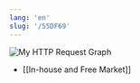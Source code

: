 ```yaml
---
lang: 'en'
slug: '/55DF69'
---
```


![My HTTP Request Graph](5BE46A.png)

- [[In-house and Free Market]]
